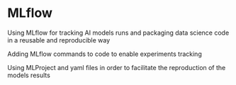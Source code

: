 # MLflow
Using MLflow for tracking AI models runs and packaging data science code in a reusable and reproducible way

Adding MLflow commands to code to enable experiments tracking

Using MLProject and yaml files in order to facilitate the reproduction of the models results
